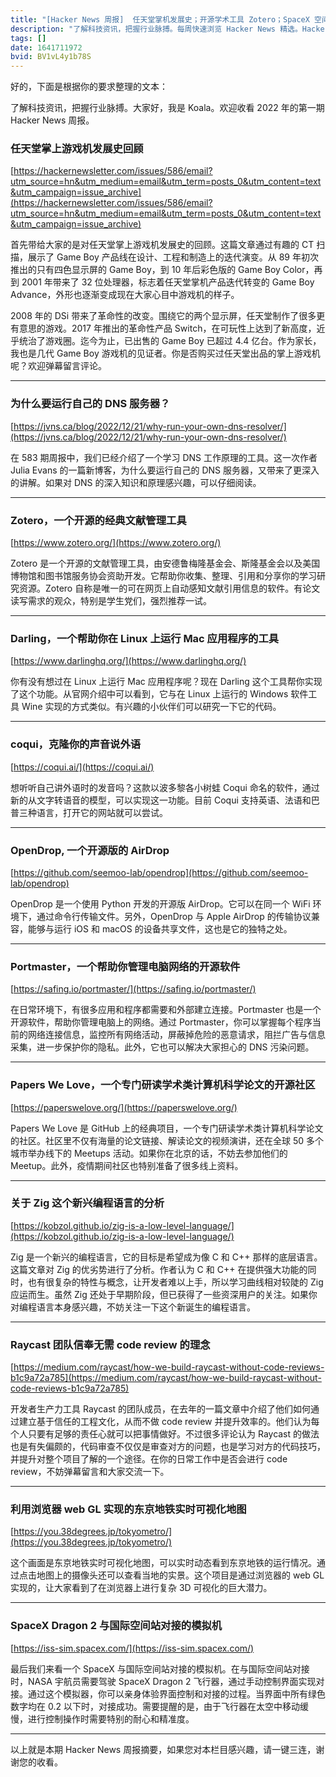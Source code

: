 ```yaml
---
title: "[Hacker News 周报]  任天堂掌机发展史；开源学术工具 Zotero；SpaceX 空间站对接模拟器"
description: "了解科技资讯，把握行业脉搏。每周快速浏览 Hacker News 精选。Hacker Newsletter 地址：https://mailchi.mp/hackernewsletter/585"
tags: []
date: 1641711972
bvid: BV1vL4y1b78S
---
```

好的，下面是根据你的要求整理的文本：

了解科技资讯，把握行业脉搏。大家好，我是 Koala。欢迎收看 2022 年的第一期 Hacker News 周报。

### 任天堂掌上游戏机发展史回顾
[https://hackernewsletter.com/issues/586/email?utm_source=hn&utm_medium=email&utm_term=posts_0&utm_content=text&utm_campaign=issue_archive](https://hackernewsletter.com/issues/586/email?utm_source=hn&utm_medium=email&utm_term=posts_0&utm_content=text&utm_campaign=issue_archive)

首先带给大家的是对任天堂掌上游戏机发展史的回顾。这篇文章通过有趣的 CT 扫描，展示了 Game Boy 产品线在设计、工程和制造上的迭代演变。从 89 年初次推出的只有四色显示屏的 Game Boy，到 10 年后彩色版的 Game Boy Color，再到 2001 年带来了 32 位处理器，标志着任天堂掌机产品迭代转变的 Game Boy Advance，外形也逐渐变成现在大家心目中游戏机的样子。

2008 年的 DSi 带来了革命性的改变。围绕它的两个显示屏，任天堂制作了很多更有意思的游戏。2017 年推出的革命性产品 Switch，在可玩性上达到了新高度，近乎统治了游戏圈。迄今为止，已出售的 Game Boy 已超过 4.4 亿台。作为家长，我也是几代 Game Boy 游戏机的见证者。你是否购买过任天堂出品的掌上游戏机呢？欢迎弹幕留言评论。

---

### 为什么要运行自己的 DNS 服务器？
[https://jvns.ca/blog/2022/12/21/why-run-your-own-dns-resolver/](https://jvns.ca/blog/2022/12/21/why-run-your-own-dns-resolver/)

在 583 期周报中，我们已经介绍了一个学习 DNS 工作原理的工具。这一次作者 Julia Evans 的一篇新博客，为什么要运行自己的 DNS 服务器，又带来了更深入的讲解。如果对 DNS 的深入知识和原理感兴趣，可以仔细阅读。

---

### Zotero，一个开源的经典文献管理工具
[https://www.zotero.org/](https://www.zotero.org/)

Zotero 是一个开源的文献管理工具，由安德鲁梅隆基金会、斯隆基金会以及美国博物馆和图书馆服务协会资助开发。它帮助你收集、整理、引用和分享你的学习研究资源。Zotero 自称是唯一的可在网页上自动感知文献引用信息的软件。有论文读写需求的观众，特别是学生党们，强烈推荐一试。

---

### Darling，一个帮助你在 Linux 上运行 Mac 应用程序的工具
[https://www.darlinghq.org/](https://www.darlinghq.org/)

你有没有想过在 Linux 上运行 Mac 应用程序呢？现在 Darling 这个工具帮你实现了这个功能。从官网介绍中可以看到，它与在 Linux 上运行的 Windows 软件工具 Wine 实现的方式类似。有兴趣的小伙伴们可以研究一下它的代码。

---

### coqui，克隆你的声音说外语
[https://coqui.ai/](https://coqui.ai/)

想听听自己讲外语时的发音吗？这款以波多黎各小树蛙 Coqui 命名的软件，通过新的从文字转语音的模型，可以实现这一功能。目前 Coqui 支持英语、法语和巴普三种语言，打开它的网站就可以尝试。

---

### OpenDrop, 一个开源版的 AirDrop
[https://github.com/seemoo-lab/opendrop](https://github.com/seemoo-lab/opendrop)

OpenDrop 是一个使用 Python 开发的开源版 AirDrop。它可以在同一个 WiFi 环境下，通过命令行传输文件。另外，OpenDrop 与 Apple AirDrop 的传输协议兼容，能够与运行 iOS 和 macOS 的设备共享文件，这也是它的独特之处。

---

### Portmaster，一个帮助你管理电脑网络的开源软件
[https://safing.io/portmaster/](https://safing.io/portmaster/)

在日常环境下，有很多应用和程序都需要和外部建立连接。Portmaster 也是一个开源软件，帮助你管理电脑上的网络。通过 Portmaster，你可以掌握每个程序当前的网络连接信息，监控所有网络活动，屏蔽掉危险的恶意请求，阻拦广告与信息采集，进一步保护你的隐私。此外，它也可以解决大家担心的 DNS 污染问题。

---

### Papers We Love，一个专门研读学术类计算机科学论文的开源社区
[https://paperswelove.org/](https://paperswelove.org/)

Papers We Love 是 GitHub 上的经典项目，一个专门研读学术类计算机科学论文的社区。社区里不仅有海量的论文链接、解读论文的视频演讲，还在全球 50 多个城市举办线下的 Meetups 活动。如果你在北京的话，不妨去参加他们的 Meetup。此外，疫情期间社区也特别准备了很多线上资料。

---

### 关于 Zig 这个新兴编程语言的分析
[https://kobzol.github.io/zig-is-a-low-level-language/](https://kobzol.github.io/zig-is-a-low-level-language/)

Zig 是一个新兴的编程语言，它的目标是希望成为像 C 和 C++ 那样的底层语言。这篇文章对 Zig 的优劣势进行了分析。作者认为 C 和 C++ 在提供强大功能的同时，也有很复杂的特性与概念，让开发者难以上手，所以学习曲线相对较陡的 Zig 应运而生。虽然 Zig 还处于早期阶段，但已获得了一些资深用户的关注。如果你对编程语言本身感兴趣，不妨关注一下这个新诞生的编程语言。

---

### Raycast 团队信奉无需 code review 的理念
[https://medium.com/raycast/how-we-build-raycast-without-code-reviews-b1c9a72a785](https://medium.com/raycast/how-we-build-raycast-without-code-reviews-b1c9a72a785)

开发者生产力工具 Raycast 的团队成员，在去年的一篇文章中介绍了他们如何通过建立基于信任的工程文化，从而不做 code review 并提升效率的。他们认为每个人只要有足够的责任心就可以把事情做好。不过很多评论认为 Raycast 的做法也是有失偏颇的，代码审查不仅仅是审查对方的问题，也是学习对方的代码技巧，并提升对整个项目了解的一个途径。在你的日常工作中是否会进行 code review，不妨弹幕留言和大家交流一下。

---

### 利用浏览器 web GL 实现的东京地铁实时可视化地图
[https://you.38degrees.jp/tokyometro/](https://you.38degrees.jp/tokyometro/)

这个画面是东京地铁实时可视化地图，可以实时动态看到东京地铁的运行情况。通过点击地图上的摄像头还可以查看当地的实景。这个项目是通过浏览器的 web GL 实现的，让大家看到了在浏览器上进行复杂 3D 可视化的巨大潜力。

---

### SpaceX Dragon 2 与国际空间站对接的模拟机
[https://iss-sim.spacex.com/](https://iss-sim.spacex.com/)

最后我们来看一个 SpaceX 与国际空间站对接的模拟机。在与国际空间站对接时，NASA 宇航员需要驾驶 SpaceX Dragon 2 飞行器，通过手动控制界面实现对接。通过这个模拟器，你可以亲身体验界面控制和对接的过程。当界面中所有绿色数字均在 0.2 以下时，对接成功。需要提醒的是，由于飞行器在太空中移动缓慢，进行控制操作时需要特别的耐心和精准度。

---

以上就是本期 Hacker News 周报摘要，如果您对本栏目感兴趣，请一键三连，谢谢您的收看。


